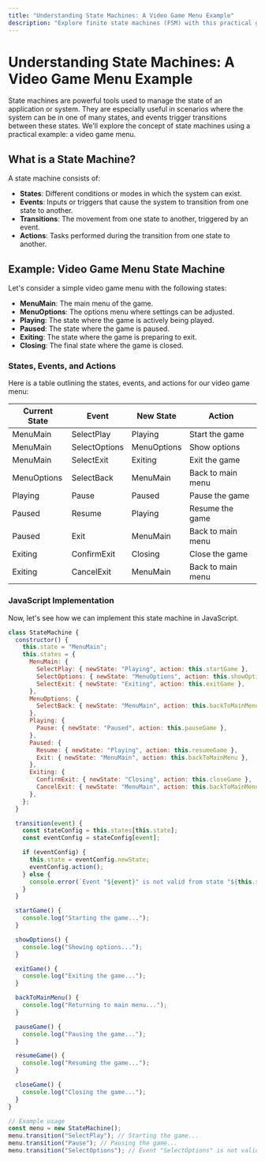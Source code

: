 ```yaml
---
title: "Understanding State Machines: A Video Game Menu Example"
description: "Explore finite state machines (FSM) with this practical guide. Learn how to implement robust state transitions for a video game menu using JavaScript."
---
```


# Understanding State Machines: A Video Game Menu Example

State machines are powerful tools used to manage the state of an application or system. They are especially useful in scenarios where the system can be in one of many states, and events trigger transitions between these states. We'll explore the concept of state machines using a practical example: a video game menu.

## What is a State Machine?

A state machine consists of:

- **States**: Different conditions or modes in which the system can exist.
- **Events**: Inputs or triggers that cause the system to transition from one state to another.
- **Transitions**: The movement from one state to another, triggered by an event.
- **Actions**: Tasks performed during the transition from one state to another.

## Example: Video Game Menu State Machine

Let's consider a simple video game menu with the following states:

- **MenuMain**: The main menu of the game.
- **MenuOptions**: The options menu where settings can be adjusted.
- **Playing**: The state where the game is actively being played.
- **Paused**: The state where the game is paused.
- **Exiting**: The state where the game is preparing to exit.
- **Closing**: The final state where the game is closed.

### States, Events, and Actions

Here is a table outlining the states, events, and actions for our video game menu:

| Current State | Event         | New State   | Action            |
| ------------- | ------------- | ----------- | ----------------- |
| MenuMain      | SelectPlay    | Playing     | Start the game    |
| MenuMain      | SelectOptions | MenuOptions | Show options      |
| MenuMain      | SelectExit    | Exiting     | Exit the game     |
| MenuOptions   | SelectBack    | MenuMain    | Back to main menu |
| Playing       | Pause         | Paused      | Pause the game    |
| Paused        | Resume        | Playing     | Resume the game   |
| Paused        | Exit          | MenuMain    | Back to main menu |
| Exiting       | ConfirmExit   | Closing     | Close the game    |
| Exiting       | CancelExit    | MenuMain    | Back to main menu |

### JavaScript Implementation

Now, let's see how we can implement this state machine in JavaScript.

```javascript
class StateMachine {
  constructor() {
    this.state = "MenuMain";
    this.states = {
      MenuMain: {
        SelectPlay: { newState: "Playing", action: this.startGame },
        SelectOptions: { newState: "MenuOptions", action: this.showOptions },
        SelectExit: { newState: "Exiting", action: this.exitGame },
      },
      MenuOptions: {
        SelectBack: { newState: "MenuMain", action: this.backToMainMenu },
      },
      Playing: {
        Pause: { newState: "Paused", action: this.pauseGame },
      },
      Paused: {
        Resume: { newState: "Playing", action: this.resumeGame },
        Exit: { newState: "MenuMain", action: this.backToMainMenu },
      },
      Exiting: {
        ConfirmExit: { newState: "Closing", action: this.closeGame },
        CancelExit: { newState: "MenuMain", action: this.backToMainMenu },
      },
    };
  }

  transition(event) {
    const stateConfig = this.states[this.state];
    const eventConfig = stateConfig[event];

    if (eventConfig) {
      this.state = eventConfig.newState;
      eventConfig.action();
    } else {
      console.error(`Event "${event}" is not valid from state "${this.state}"`);
    }
  }

  startGame() {
    console.log("Starting the game...");
  }

  showOptions() {
    console.log("Showing options...");
  }

  exitGame() {
    console.log("Exiting the game...");
  }

  backToMainMenu() {
    console.log("Returning to main menu...");
  }

  pauseGame() {
    console.log("Pausing the game...");
  }

  resumeGame() {
    console.log("Resuming the game...");
  }

  closeGame() {
    console.log("Closing the game...");
  }
}

// Example usage
const menu = new StateMachine();
menu.transition("SelectPlay"); // Starting the game...
menu.transition("Pause"); // Pausing the game...
menu.transition("SelectOptions"); // Event "SelectOptions" is not valid from state "Playing"
```
